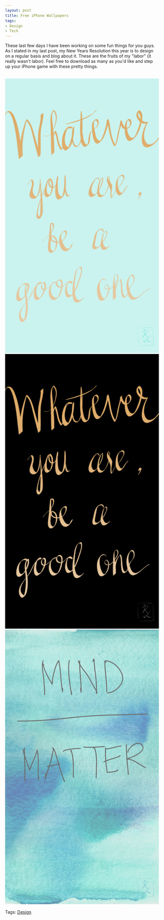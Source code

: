 ```yaml
---
layout: post
title: Free iPhone Wallpapers
tags:
- Design
- Tech
---
```


These last few days I have been working on some fun things for you guys. As I stated in my last post, my New Years Resolution this year is to design on a regular basis and blog about it. These are the fruits of my "labor" (it really wasn't labor). Feel free to download as many as you'd like and step up your iPhone game with these pretty things.<BR><BR>

<a target="_blank" href="/images/wallpapers/AL_gold_teal.jpg"><img src="/images/wallpapers/AL_gold_teal.jpg" alt="wallpaper" class="wallpaper"></a> <a target="_blank" href="/images/wallpapers/AL_black_gold.jpg"><img src="/images/wallpapers/AL_black_gold.jpg" alt="wallpaper" class="wallpaper"></a> <a target="_blank" href="/images/wallpapers/mind_over_matter.jpg"><img src="/images/wallpapers/mind_over_matter.jpg" alt="wallpaper" class="wallpaper"></a>


Tags: <a href="/tags/#design">Design</a>